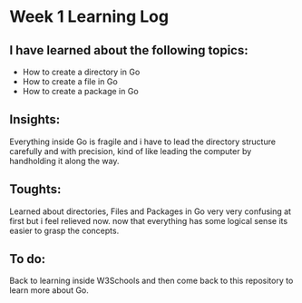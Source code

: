 # Week 1 Learning Log

## I have learned about the following topics:

- How to create a directory in Go
- How to create a file in Go
- How to create a package in Go

## Insights:

Everything inside Go is fragile and i have to lead the directory structure carefully and with precision, kind of like leading the computer by handholding it along the way.

## Toughts:

Learned about directories, Files and Packages in Go very very confusing at first but i feel relieved now. now that everything has some logical sense its easier to grasp the concepts.

## To do:

Back to learning inside W3Schools and then come back to this repository to learn more about Go.

